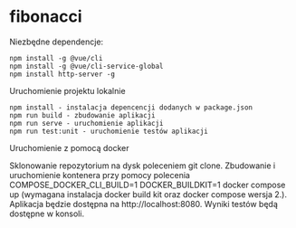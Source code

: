 # fibonacci

Niezbędne dependencje:
```
npm install -g @vue/cli
npm install -g @vue/cli-service-global
npm install http-server -g
```

Uruchomienie projektu lokalnie
```
npm install - instalacja depencencji dodanych w package.json
npm run build - zbudowanie aplikacji
npm run serve - uruchomienie aplikacji
npm run test:unit - uruchomienie testów aplikacji
```
Uruchomienie z pomocą docker

Sklonowanie repozytorium na dysk poleceniem git clone.
Zbudowanie i uruchomienie kontenera przy pomocy polecenia COMPOSE_DOCKER_CLI_BUILD=1 DOCKER_BUILDKIT=1 docker compose up 
(wymagana instalacja docker build kit oraz docker compose wersja 2.).
Aplikacja będzie dostępna na http://localhost:8080.
Wyniki testów będą dostępne w konsoli.

